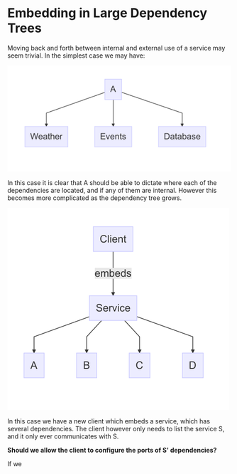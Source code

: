 # Embedding in Large Dependency Trees

Moving back and forth between internal and external use of a service may seem
trivial. In the simplest case we may have:

![](structure.png)

In this case it is clear that A should be able to dictate where each of the
dependencies are located, and if any of them are internal. However this becomes
more complicated as the dependency tree grows.

![](structure2.png)

In this case we have a new client which embeds a service, which has several
dependencies. The client however only needs to list the service S, and it only
ever communicates with S.

__Should we allow the client to configure the ports of S' dependencies?__

If we 